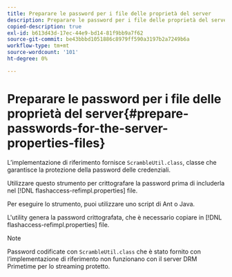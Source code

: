 ```yaml
---
title: Preparare le password per i file delle proprietà del server
description: Preparare le password per i file delle proprietà del server
copied-description: true
exl-id: b613d43d-17ec-44e9-bd14-81f9bb9a7f62
source-git-commit: be43bbbd1051886c8979ff590a3197b2a7249b6a
workflow-type: tm+mt
source-wordcount: '101'
ht-degree: 0%

---
```


# Preparare le password per i file delle proprietà del server{#prepare-passwords-for-the-server-properties-files}

L’implementazione di riferimento fornisce `ScrambleUtil.class`, classe che garantisce la protezione della password delle credenziali.

Utilizzare questo strumento per crittografare la password prima di includerla nel [!DNL flashaccess-refimpl.properties] file.

Per eseguire lo strumento, puoi utilizzare uno script di Ant o Java.

L&#39;utility genera la password crittografata, che è necessario copiare in [!DNL flashaccess-refimpl.properties] file.

>[!NOTE]
>
>Password codificate con `ScrambleUtil.class` che è stato fornito con l’implementazione di riferimento non funzionano con il server DRM Primetime per lo streaming protetto.
